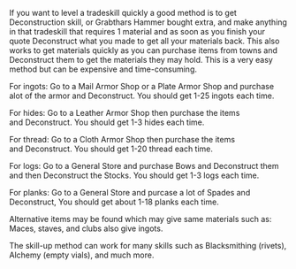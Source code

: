 If you want to level a tradeskill quickly a good method is to get Deconstruction skill, or Grabthars Hammer bought extra, and make anything in that tradeskill that requires 1 material and as soon as you finish your quote Deconstruct what you made to get all your materials back. This also works to get materials quickly as you can purchase items from towns and Deconstruct them to get the materials they may hold. This is a very easy method but can be expensive and time-consuming.

For ingots: Go to a Mail Armor Shop or a Plate Armor Shop and purchase alot of the armor and Deconstruct. You should get 1-25 ingots each time.

For hides: Go to a Leather Armor Shop then purchase the items and Deconstruct. You should get 1-3 hides each time.

For thread: Go to a Cloth Armor Shop then purchase the items and Deconstruct. You should get 1-20 thread each time.

For logs: Go to a General Store and purchase Bows and Deconstruct them and then Deconstruct the Stocks. You should get 1-3 logs each time. 

For planks: Go to a General Store and purcase a lot of Spades and Deconstruct, You should get about 1-18 planks each time.

Alternative items may be found which may give same materials such as: Maces, staves, and clubs also give ingots.

The skill-up method can work for many skills such as Blacksmithing (rivets), Alchemy (empty vials), and much more.